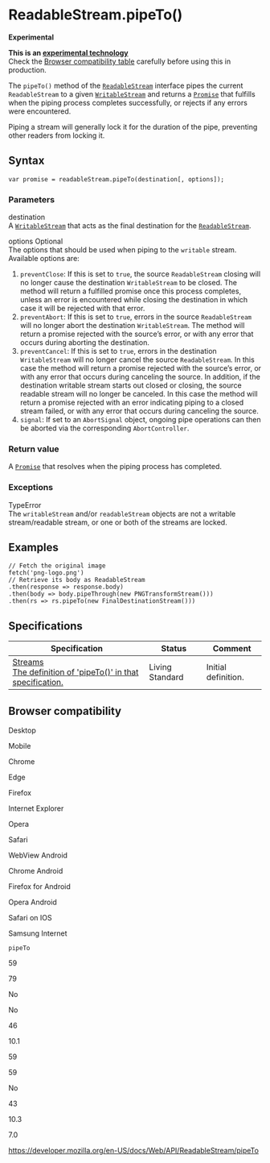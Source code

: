 # ReadableStream.pipeTo()

**Experimental**

**This is an [experimental technology](https://developer.mozilla.org/en-US/docs/MDN/Guidelines/Conventions_definitions#experimental)**  
Check the [Browser compatibility table](#browser_compatibility) carefully before using this in production.

The `pipeTo()` method of the [`ReadableStream`](../readablestream) interface pipes the current `ReadableStream` to a given [`WritableStream`](../writablestream) and returns a [`Promise`](https://developer.mozilla.org/en-US/docs/Web/JavaScript/Reference/Global_Objects/Promise) that fulfills when the piping process completes successfully, or rejects if any errors were encountered.

Piping a stream will generally lock it for the duration of the pipe, preventing other readers from locking it.

## Syntax

    var promise = readableStream.pipeTo(destination[, options]);

### Parameters

destination  
A [`WritableStream`](../writablestream) that acts as the final destination for the [`ReadableStream`](../readablestream).

options <span class="badge inline optional">Optional</span>  
The options that should be used when piping to the `writable` stream. Available options are:

1.  `preventClose`: If this is set to `true`, the source `ReadableStream` closing will no longer cause the destination `WritableStream` to be closed. The method will return a fulfilled promise once this process completes, unless an error is encountered while closing the destination in which case it will be rejected with that error.
2.  `preventAbort`: If this is set to `true`, errors in the source `ReadableStream` will no longer abort the destination `WritableStream`. The method will return a promise rejected with the source’s error, or with any error that occurs during aborting the destination.
3.  `preventCancel`: If this is set to `true`, errors in the destination `WritableStream` will no longer cancel the source `ReadableStream`. In this case the method will return a promise rejected with the source’s error, or with any error that occurs during canceling the source. In addition, if the destination writable stream starts out closed or closing, the source readable stream will no longer be canceled. In this case the method will return a promise rejected with an error indicating piping to a closed stream failed, or with any error that occurs during canceling the source.
4.  `signal`: If set to an `AbortSignal` object, ongoing pipe operations can then be aborted via the corresponding `AbortController`.

### Return value

A [`Promise`](https://developer.mozilla.org/en-US/docs/Web/JavaScript/Reference/Global_Objects/Promise) that resolves when the piping process has completed.

### Exceptions

TypeError  
The `writableStream` and/or `readableStream` objects are not a writable stream/readable stream, or one or both of the streams are locked.

## Examples

    // Fetch the original image
    fetch('png-logo.png')
    // Retrieve its body as ReadableStream
    .then(response => response.body)
    .then(body => body.pipeThrough(new PNGTransformStream()))
    .then(rs => rs.pipeTo(new FinalDestinationStream()))

## Specifications

<table><thead><tr class="header"><th>Specification</th><th>Status</th><th>Comment</th></tr></thead><tbody><tr class="odd"><td><a href="https://streams.spec.whatwg.org/#rs-pipe-to">Streams<br />
<span class="small">The definition of 'pipeTo()' in that specification.</span></a></td><td><span class="spec-living">Living Standard</span></td><td>Initial definition.</td></tr></tbody></table>

## Browser compatibility

Desktop

Mobile

Chrome

Edge

Firefox

Internet Explorer

Opera

Safari

WebView Android

Chrome Android

Firefox for Android

Opera Android

Safari on IOS

Samsung Internet

`pipeTo`

59

79

No

No

46

10.1

59

59

No

43

10.3

7.0

<a href="https://developer.mozilla.org/en-US/docs/Web/API/ReadableStream/pipeTo" class="_attribution-link">https://developer.mozilla.org/en-US/docs/Web/API/ReadableStream/pipeTo</a>
